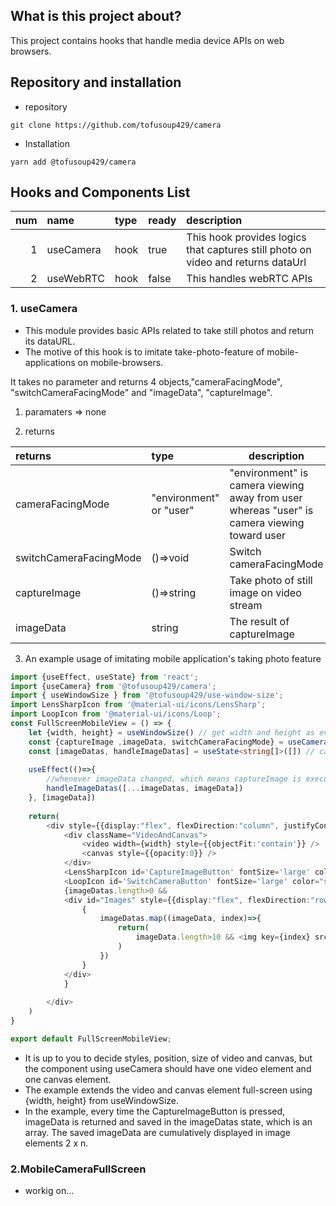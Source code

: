 ## What is this project about?
This project contains hooks that handle media device APIs on web browsers.

## Repository and installation 
* repository
```
git clone https://github.com/tofusoup429/camera
```
* Installation
```
yarn add @tofusoup429/camera
```

## Hooks and Components List
|num| name | type  | ready  | description  |
|---:| :------- | :--- | :--- |:---------------------------------------------|
|1| useCamera | hook |true| This hook provides logics that captures still photo on video and returns dataUrl |
|2| useWebRTC | hook |false| This handles webRTC APIs |

### 1. useCamera
* This module provides basic APIs related to take still photos and return its dataURL. 
* The motive of this hook is to imitate take-photo-feature of mobile-applications on mobile-browsers.

It takes no parameter and returns 4 objects,"cameraFacingMode", "switchCameraFacingMode" and "imageData", "captureImage".  

1. paramaters => none

2. returns 

| returns | type  | description  |
| :------- | :--- | --- |
| cameraFacingMode|"environment" or "user"|"environment" is camera viewing away from user whereas "user" is camera viewing toward user|
| switchCameraFacingMode | ()=>void | Switch cameraFacingMode |
| captureImage | ()=>string | Take photo of still image on video stream |
| imageData | string | The result of captureImage |

3. An example usage of imitating mobile application's taking photo feature
 
```typescript
import {useEffect, useState} from 'react';
import {useCamera} from '@tofusoup429/camera';
import { useWindowSize } from '@tofusoup429/use-window-size';
import LensSharpIcon from '@material-ui/icons/LensSharp';
import LoopIcon from '@material-ui/icons/Loop';
const FullScreenMobileView = () => {
    let {width, height} = useWindowSize() // get width and height as everytime screen resized. 
    const {captureImage ,imageData, switchCameraFacingMode} = useCamera(); // customHook that contains logics
    const [imageDatas, handleImageDatas] = useState<string[]>([]) // capture imageUrls are saved in this state. 
    
    useEffect(()=>{
        //whenever imageData changed, which means captureImage is executed, imageUrl is cumulated in the array. 
        handleImageDatas([...imageDatas, imageData]) 
    }, [imageData])
    
    return(
        <div style={{display:"flex", flexDirection:"column", justifyContent:"start", alignItems:"flex-start"}}>
            <div className="VideoAndCanvas">
                <video width={width} style={{objectFit:'contain'}} />
                <canvas style={{opacity:0}} />
            </div>
            <LensSharpIcon id='CaptureImageButton' fontSize='large' color="secondary" style={{width:'75px', height:"75px", position:'absolute', top:height*0.9, left:width*0.5, transform: "translate(-50%, -50%)"}} onClick={captureImage} />
            <LoopIcon id='SwitchCameraButton' fontSize='large' color="secondary" style={{position:'absolute', top:'40px', left:'40px', transform: "translate(-50%, -50%)" }} onClick={switchCameraFacingMode} />
            {imageDatas.length>0 && 
            <div id="Images" style={{display:"flex", flexDirection:"row", justifyContent:"center", flexWrap:'wrap', margin:'1%', padding:'1%' }}>
                {
                    imageDatas.map((imageData, index)=>{
                        return(
                            imageData.length>10 && <img key={index} src={imageData} width={width*0.45} alt='NoImage'/>
                        )
                    })
                }
            </div>
            }
            
        </div>
    ) 
}

export default FullScreenMobileView;
```
* It is up to you to decide styles, position, size of video and canvas, but the component using useCamera should have one video element and one canvas element.
* The example extends the video and canvas element full-screen using {width, height} from useWindowSize. 
* In the example, every time the CaptureImageButton is pressed, imageData is returned and saved in the imageDatas state, which is an array. The saved imageData are cumulatively displayed in image elements 2 x n. 

### 2.MobileCameraFullScreen
* workig on...

